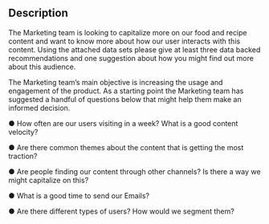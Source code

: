 ## Description

The Marketing team is looking to capitalize more on our food and recipe content and want to know more about how our user interacts with this content.  Using the attached data sets please give at least three data backed recommendations and one suggestion about how you might find out more about this audience.

The Marketing team’s main objective is increasing the usage and engagement of the product.  As a starting point the Marketing team has suggested a handful of questions below that might help them make an informed decision.  

●	How often are our users visiting in a week?  What is a good content velocity?

●	Are there common themes about the content that is getting the most traction?

●	Are people finding our content through other channels?  Is there a way we might capitalize on this?

●	What is a good time to send our Emails?

●	Are there different types of users?  How would we segment them?

